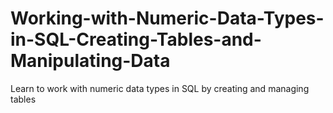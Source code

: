 # Working-with-Numeric-Data-Types-in-SQL-Creating-Tables-and-Manipulating-Data
Learn to work with numeric data types in SQL by creating and managing tables
